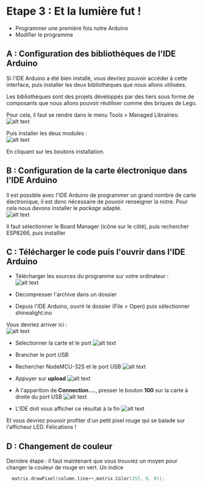 # Etape 3 : Et la lumière fut !
* Programmer une première fois notre Arduino
* Modifier le programme

## A : Configuration des bibliothèques de l'IDE Arduino
Si l'IDE Arduino a été bien installé, vous devriez pouvoir accéder à cette interface, puis installer les deux bibliothèques que nous allons utilisées.

Les bibliothèques sont des projets développés par des tiers sous forme de composants que nous allons pouvoir réutiliser comme des briques de Lego.

Pour cela, il faut se rendre dans le menu Tools > Managed Librairies:<br />
![alt text](img/1.PNG)

Puis installer les deux modules :<br />
![alt text](img/2.PNG)

En cliquant sur les boutons installation.


## B : Configuration de la carte électronique dans l'IDE Arduino
Il est possible avec l'IDE Arduino de programmer un grand nombre de carte électronique, il est donc nécessaire de pouvoir renseigner la notre. Pour cela nous devons installer le *package* adapté.<br />
![alt text](img/3.PNG)

Il faut sélectionner le Board Manager (icône sur le côté), puis rechercher ESP8266, puis installler

## C : Télécharger le code puis l'ouvrir dans l'IDE Arduino
* Télécharger les sources du programme sur votre ordinateur :<br />
![alt text](img/4.PNG)

* Décompresser l'archive dans un dossier
* Depuis l'IDE Arduino, ouvrir le dossier (File > Open) puis sélectionner shinealight.ino

Vous devriez arriver ici :<br />
![alt text](img/5.PNG)

* Selectionner la carte et le port
![alt text](img/6.PNG)

* Brancher le port USB
* Rechercher NodeMCU-32S et le port USB
![alt text](img/7.PNG)
* Appuyer sur **upload**
![alt text](img/8.PNG)
* A l'apparition de **Connection....**, presser le bouton **100** sur la carte à droite du port USB
![alt text](img/9.PNG)
* L'IDE doit vous afficher ce résultat à la fin
![alt text](img/10.PNG)

Et vous devriez pouvoir profiter d'un petit pixel rouge qui se balade sur l'afficheur LED. Félications !

## D : Changement de couleur
Dernière étape : il faut maintenant que vous trouviez un moyen pour changer la couleur de rouge en vert. Un indice
```C
  matrix.drawPixel(column,line++,matrix.Color(255, 0, 0));
```